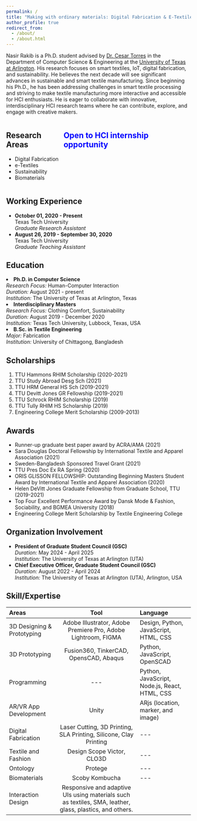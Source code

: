 ```yaml
---
permalink: /
title: "Making with ordinary materials: Digital Fabrication & E-Textiles"
author_profile: true
redirect_from: 
  - /about/
  - /about.html
---
```


Nasir Rakib is a Ph.D. student advised by [Dr. Cesar Torres](http://cearto.com/) in the Department of Computer Science & Engineering at the [University of Texas at Arlington](https://www.uta.edu/academics/schools-colleges/engineering/academics/departments/cse). His research focuses on smart textiles, IoT, digital fabrication, and sustainability. He believes the next decade will see significant advances in sustainable and smart textile manufacturing. Since beginning his Ph.D., he has been addressing challenges in smart textile processing and striving to make textile manufacturing more interactive and accessible for HCI enthusiasts. He is eager to collaborate with innovative, interdisciplinary HCI research teams where he can contribute, explore, and engage with creative makers.

<!-- This is the front page of a website that is powered by the [Academic Pages template](https://github.com/academicpages/academicpages.github.io) and hosted on GitHub pages. [GitHub pages](https://pages.github.com) is a free service in which websites are built and hosted from code and data stored in a GitHub repository, automatically updating when a new commit is made to the repository. This template was forked from the [Minimal Mistakes Jekyll Theme](https://mmistakes.github.io/minimal-mistakes/) created by Michael Rose, and then extended to support the kinds of content that academics have: publications, talks, teaching, a portfolio, blog posts, and a dynamically-generated CV. You can fork [this template](https://github.com/academicpages/academicpages.github.io) right now, modify the configuration and markdown files, add your own PDFs and other content, and have your own site for free, with no ads!

 -->
<!-- ====== -->
<div style="display: flex; justify-content: space-between;">
  <div>
    <h2>Research Areas</h2>
    <ul>
      <li>Digital Fabrication</li>
      <li>e-Textiles</li>
      <li>Sustainability</li>
      <li>Biomaterials</li>
    </ul>
  </div>
  <div>
  <h2 style="font-weight: bold; color: blue;"> Open to HCI internship opportunity</h2>
    <p></p>
  </div>
</div>
<!-- Like many other Jekyll-based GitHub Pages templates, Academic Pages makes you separate the website's content from its form. The content & metadata of your website are in structured markdown files, while various other files constitute the theme, specifying how to transform that content & metadata into HTML pages. You keep these various markdown (.md), YAML (.yml), HTML, and CSS files in a public GitHub repository. Each time you commit and push an update to the repository, the [GitHub pages](https://pages.github.com/) service creates static HTML pages based on these files, which are hosted on GitHub's servers free of charge.

<!-- Many of the features of dynamic content management systems (like Wordpress) can be achieved in this fashion, using a fraction of the computational resources and with far less vulnerability to hacking and DDoSing. You can also modify the theme to your heart's content without touching the content of your site. If you get to a point where you've broken something in Jekyll/HTML/CSS beyond repair, your markdown files describing your talks, publications, etc. are safe. You can rollback the changes or even delete the repository and start over - just be sure to save the markdown files! Finally, you can also write scripts that process the structured data on the site, such as [this one](https://github.com/academicpages/academicpages.github.io/blob/master/talkmap.ipynb) that analyzes metadata in pages about talks to display [a map of every location you've given a talk](https://academicpages.github.io/talkmap.html). --> 

<!-- Getting started
======
1. Register a GitHub account if you don't have one and confirm your e-mail (required!)
1. Fork [this template](https://github.com/academicpages/academicpages.github.io) by clicking the "Use this template" button in the top right. 
1. Go to the repository's settings (rightmost item in the tabs that start with "Code", should be below "Unwatch"). Rename the repository "[your GitHub username].github.io", which will also be your website's URL.
1. Set site-wide configuration and create content & metadata (see below -- also see [this set of diffs](http://archive.is/3TPas) showing what files were changed to set up [an example site](https://getorg-testacct.github.io) for a user with the username "getorg-testacct")
1. Upload any files (like PDFs, .zip files, etc.) to the files/ directory. They will appear at https://[your GitHub username].github.io/files/example.pdf.  
1. Check status by going to the repository settings, in the "GitHub pages" section -->

Working Experience
------
  <ul>
  <li>
    <strong>October 01, 2020 - Present</strong><br/>
    Texas Tech University<br/>
    <em>Graduate Research Assistant</em>
  </li>
  <li>
    <strong>August 26, 2019 - September 30, 2020</strong><br/>
    Texas Tech University<br/>
    <em>Graduate Teaching Assistant</em>
  </li>
</ul>

<!-- The main configuration file for the site is in the base directory in [_config.yml](https://github.com/academicpages/academicpages.github.io/blob/master/_config.yml), which defines the content in the sidebars and other site-wide features. You will need to replace the default variables with ones about yourself and your site's github repository. The configuration file for the top menu is in [_data/navigation.yml](https://github.com/academicpages/academicpages.github.io/blob/master/_data/navigation.yml). For example, if you don't have a portfolio or blog posts, you can remove those items from that navigation.yml file to remove them from the header.  -->

Education
------

  <li>
    <strong>Ph.D. in Computer Science</strong><br/>
    <em>Research Focus:</em> Human-Computer Interaction<br/>
    <em>Duration:</em> August 2021 - present<br/>
    <em>Institution:</em> The University of Texas at Arlington, Texas
  </li>
  <li>
    <strong>Interdisciplinary Masters</strong><br/>
    <em>Research Focus:</em> Clothing Comfort, Sustainability<br/>
    <em>Duration:</em> August 2019 - December 2020<br/>
    <em>Institution:</em> Texas Tech University, Lubbock, Texas, USA
  </li>
  <li>
    <strong>B.Sc. in Textile Engineering</strong><br/>
    <em>Major:</em> Fabrication<br/>
    <em>Institution:</em> University of Chittagong, Bangladesh
  </li>



<!-- Publications (Selected)
------
<ol reversed> 
<li> <strong>Chang, H. J., Rakib, M. A. N., Foysal, M. K. H., & Chong, J. W.</strong> (2024). Clothing suggestions based on comfort extracted from physiological and emotional parameters. <em>International Journal of Clothing Science and Technology, 36</em>(5), 761-775. <a href="https://www.emerald.com/insight/content/doi/10.1108/ijcst-10-2022-0141/full/html" target="_blank">Full Paper</a> 
</li>
<li> 
<strong>Zaman, A., Endow, S., Rakib, M. A. N., & Torres, C.</strong> (2023, July). BraidFlow: A Flow-annotated Dataset of Kumihimo Braidmaking Activity. <em>In Proceedings of the 2023 ACM Designing Interactive Systems Conference</em> (pp. 839-855). <a href="https://dl.acm.org/doi/abs/10.1145/3563657.3596026" target="_blank">Full Paper</a> 
</li> 
<li> 
<strong>Rakib, M. A. N., Scidmore, J., Ginsberg, J., & Torres, C.</strong> (2023, July). Thermoplastic Kilnforms: Extending Glass Kilnforming Techniques to Thermoplastic Materials using Ontology-Driven Design. <em>In Proceedings of the 2023 ACM Designing Interactive Systems Conference</em> (pp. 263-281). <a href="https://dl.acm.org/doi/abs/10.1145/3563657.3596027" target="_blank">Full Paper</a> 
</li> 
<li> 
<strong>Chang, H. J., Rakib, N., & Min, J.</strong> (2023). An Exploration of Transformative Learning Applied to the Triple Bottom Line of Sustainability for Fashion Consumers. <em>Sustainability, 15</em>(12), 9300. <a href="https://www.mdpi.com/2071-1050/15/12/9300" target="_blank">Full Paper</a> 
</li>
 <li> 
 <strong>Endow, S., Rakib, M. A. N., Srivastava, A., Rastegarpouyani, S., & Torres, C.</strong> (2022, April). Embr: A Creative Framework for Hand Embroidered Liquid Crystal Textile Displays. <em>In Proceedings of the 2022 CHI Conference on Human Factors in Computing Systems</em> (pp. 1-14). <a href="https://dl.acm.org/doi/abs/10.1145/3491102.3502117" target="_blank">Full Paper</a> 
 </li> 
 <li> 
 <strong>Rakib, M. A. N., Chang, H. J., & Jones, R. P.</strong> (2022). Effective sustainability messages triggering consumer emotion and action: An application of the social cognitive theory and the dual-process model. <em>Sustainability, 14</em>(5), 2505. <a href="https://www.mdpi.com/2071-1050/14/5/2505" target="_blank">Full Paper</a> 
 </li>
<li>
<strong>Chang, H. J., Dokko, J., Min, J., & Rakib, M. A. N.</strong> (2020, December). A typology of online shopping consumers and its relation to online shopping perception and obsession. <em>In International Textile and Apparel Association Annual Conference Proceedings</em> (Vol. 77, No. 1). Iowa State University Digital Press. <a href="https://www.iastatedigitalpress.com/itaa/article/id/9484/" target="_blank">Conference Abstract</a> 
</li> 
<li> 
<strong>Rashedul Islam, S. Y. E. D., Weidong, Y. U., Jinhua, J. I. A. N. G., & Abu Nasir Rakib, M. O. H. A. M. M. A. D.</strong> (2019). Mechanical Properties of Weft-Knitted Spacer Fabrics Integrated with Silica Aerogels. <em>Journal of Donghua University (English Edition), 36</em>(6). <a href="https://www.researchgate.net/profile/Syed-Rashedul-Islam/publication/338498008_Mechanical_Properties_of_Weft-Knitted_Spacer_Fabrics_Integrated_with_Silica_Aerogels/links/6419725592cfd54f8418ac11/Mechanical-Properties-of-Weft-Knitted-Spacer-Fabrics-Integrated-with-Silica-Aerogels.pdf" target="_blank">Conference Abstract</a> 
</li>
</ol>

[Please click here to see the full list of publication](https://scholar.google.com/citations?hl=en&user=gPfAIVQAAAAJ&view_op=list_works&sortby=pubdate) -->

Scholarships
------
<ol>
  <li>TTU Hammons RHIM Scholarship (2020-2021)</li>
  <li>TTU Study Abroad Desg Sch (2021)</li>
  <li>TTU HRM General HS Sch (2019-2021)</li>
  <li>TTU Devitt Jones GR Fellowship (2019-2021)</li>
  <li>TTU Schrock RHIM Scholarship (2019)</li>
  <li>TTU Tully RHIM HS Scholarship (2019)</li>
  <li>Engineering College Merit Scholarship (2009-2013)</li>
</ol>

Awards
-------
<ul>
  <li>Runner-up graduate best paper award by ACRA/AMA (2021)</li>
  <li>Sara Douglas Doctoral Fellowship by International Textile and Apparel Association (2021)</li>
  <li>Sweden-Bangladesh Sponsored Travel Grant (2021)</li>
  <li>TTU Pres Doc Ex RA Spring (2020)</li>
  <li>ORIS GLISSON FELLOWSHIP: Outstanding Beginning Masters Student Award by International Textile and Apparel Association (2020)</li>
  <li>Helen DeVitt Jones Graduate Fellowship from Graduate School, TTU (2019-2021)</li>
  <li>Top Four Excellent Performance Award by Dansk Mode & Fashion, Sociability, and BGMEA University (2018)</li>
  <li>Engineering College Merit Scholarship by Textile Engineering College</li>
</ul>

Organization Involvement
------
<ul>
  <li>
    <strong>President of Graduate Student Council (GSC)</strong><br/>
    <em>Duration:</em> May 2024 - April 2025<br/>
    <em>Institution:</em> The University of Texas at Arlington (UTA)
  </li>
  <li>
    <strong>Chief Executive Officer, Graduate Student Council (GSC)</strong><br/>
    <em>Duration:</em> August 2022 - April 2024<br/>
    <em>Institution:</em> The University of Texas at Arlington (UTA), Arlington, USA
  </li>
</ul>

Skill/Expertise
------
<!-- <p> To be added </p> -->

| Areas      | Tool | Language    |
| :---        |    :----:   | :---    |
| 3D Designing & Prototyping     | Adobe Illustrator, Adobe Premiere Pro, Adobe Lightroom, FIGMA | Design, Python, JavaScript, HTML, CSS |
| 3D Prototyping  | Fusion360, TinkerCAD, OpensCAD, Abaqus | Python, JavaScript, OpenSCAD |
| Programming | ---        | Python, JavaScript, Node.js, React, HTML, CSS|
| AR/VR App Development      | Unity   | ARjs (location, marker, and image)   |
| Digital Fabrication        | Laser Cutting, 3D Printing, SLA Printing, Silicone, Clay Printing    | ---    |
| Textile and Fashion        | Design Scope Victor, CLO3D    | ---    |
| Ontology        | Protege    | ---  |
| Biomaterials        | Scoby Kombucha    | --- |
|Interaction Design | Responsive and adaptive UIs using materials such as textiles, SMA, leather, glass, plastics, and others.|


<!-- 
| ![Image 1](Clothing.png) | ![Image 2](Embr.png) | ![Image 3](silica.png) |
|-----------------------|-----------------------|-----------------------|
| ![Image 4](images/sustain.png) | ![Image 5](image5.jpg) | ![Image 6](image6.jpg) | -->

<!-- For site content, there is one markdown file for each type of content, which are stored in directories like _publications, _talks, _posts, _teaching, or _pages. For example, each talk is a markdown file in the [_talks directory](https://github.com/academicpages/academicpages.github.io/tree/master/_talks). At the top of each markdown file is structured data in YAML about the talk, which the theme will parse to do lots of cool stuff. The same structured data about a talk is used to generate the list of talks on the [Talks page](https://academicpages.github.io/talks), each [individual page](https://academicpages.github.io/talks/2012-03-01-talk-1) for specific talks, the talks section for the [CV page](https://academicpages.github.io/cv), and the [map of places you've given a talk](https://academicpages.github.io/talkmap.html) (if you run this [python file](https://github.com/academicpages/academicpages.github.io/blob/master/talkmap.py) or [Jupyter notebook](https://github.com/academicpages/academicpages.github.io/blob/master/talkmap.ipynb), which creates the HTML for the map based on the contents of the _talks directory). -->

<!-- **Markdown generator**

The repository includes [a set of Jupyter notebooks](https://github.com/academicpages/academicpages.github.io/tree/master/markdown_generator
) that converts a CSV containing structured data about talks or presentations into individual markdown files that will be properly formatted for the Academic Pages template. The sample CSVs in that directory are the ones I used to create my own personal website at stuartgeiger.com. My usual workflow is that I keep a spreadsheet of my publications and talks, then run the code in these notebooks to generate the markdown files, then commit and push them to the GitHub repository.

How to edit your site's GitHub repository
------
Many people use a git client to create files on their local computer and then push them to GitHub's servers. If you are not familiar with git, you can directly edit these configuration and markdown files directly in the github.com interface. Navigate to a file (like [this one](https://github.com/academicpages/academicpages.github.io/blob/master/_talks/2012-03-01-talk-1.md) and click the pencil icon in the top right of the content preview (to the right of the "Raw | Blame | History" buttons). You can delete a file by clicking the trashcan icon to the right of the pencil icon. You can also create new files or upload files by navigating to a directory and clicking the "Create new file" or "Upload files" buttons.  -->
<!-- 
Example: editing a markdown file for a talk
![Editing a markdown file for a talk](/images/editing-talk.png)

For more info
------
More info about configuring Academic Pages can be found in [the guide](https://academicpages.github.io/markdown/), the [growing wiki](https://github.com/academicpages/academicpages.github.io/wiki), and you can always [ask a question on GitHub](https://github.com/academicpages/academicpages.github.io/discussions). The [guides for the Minimal Mistakes theme](https://mmistakes.github.io/minimal-mistakes/docs/configuration/) (which this theme was forked from) might also be helpful. -->
